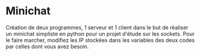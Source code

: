 # Minichat

Création de deux programmes, 1 serveur et 1 client dans le but de réaliser un minichat simpliste en python pour un projet d'étude sur les sockets.
Pour le faire marcher, modifiez les IP stockées dans les variables des deux codes par celles dont vous avez besoin. 
